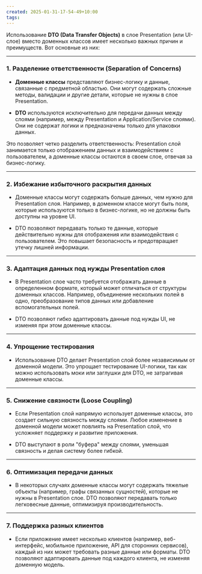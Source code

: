 ```yaml
---
created: 2025-01-31-17-54-49+10:00
tags:
---
```

Использование **DTO (Data Transfer Objects)** в слое Presentation (или UI-слое) вместо доменных классов имеет несколько важных причин и преимуществ. Вот основные из них:

---

### 1. **Разделение ответственности (Separation of Concerns)**

- **Доменные классы** представляют бизнес-логику и данные, связанные с предметной областью. Они могут содержать сложные методы, валидации и другие детали, которые не нужны в слое Presentation.
    
- **DTO** используются исключительно для передачи данных между слоями (например, между Presentation и Application/Service слоями). Они не содержат логики и предназначены только для упаковки данных.
    

Это позволяет четко разделить ответственность: Presentation слой занимается только отображением данных и взаимодействием с пользователем, а доменные классы остаются в своем слое, отвечая за бизнес-логику.

---

### 2. **Избежание избыточного раскрытия данных**

- Доменные классы могут содержать больше данных, чем нужно для Presentation слоя. Например, в доменном классе могут быть поля, которые используются только в бизнес-логике, но не должны быть доступны на уровне UI.
    
- DTO позволяют передавать только те данные, которые действительно нужны для отображения или взаимодействия с пользователем. Это повышает безопасность и предотвращает утечку лишней информации.
    

---

### 3. **Адаптация данных под нужды Presentation слоя**

- В Presentation слое часто требуется отображать данные в определенном формате, который может отличаться от структуры доменных классов. Например, объединение нескольких полей в одно, преобразование типов данных или добавление вспомогательных полей.
    
- DTO позволяют гибко адаптировать данные под нужды UI, не изменяя при этом доменные классы.
    

---

### 4. **Упрощение тестирования**

- Использование DTO делает Presentation слой более независимым от доменной модели. Это упрощает тестирование UI-логики, так как можно использовать моки или заглушки для DTO, не затрагивая доменные классы.
    

---

### 5. **Снижение связности (Loose Coupling)**

- Если Presentation слой напрямую использует доменные классы, это создает сильную связность между слоями. Любое изменение в доменной модели может повлиять на Presentation слой, что усложняет поддержку и развитие приложения.
    
- DTO выступают в роли "буфера" между слоями, уменьшая связность и делая систему более гибкой.
    

---

### 6. **Оптимизация передачи данных**

- В некоторых случаях доменные классы могут содержать тяжелые объекты (например, графы связанных сущностей), которые не нужны в Presentation слое. DTO позволяют передавать только легковесные данные, оптимизируя производительность.
    

---

### 7. **Поддержка разных клиентов**

- Если приложение имеет несколько клиентов (например, веб-интерфейс, мобильное приложение, API для сторонних сервисов), каждый из них может требовать разные данные или форматы. DTO позволяют адаптировать данные под каждого клиента, не изменяя доменную модель.